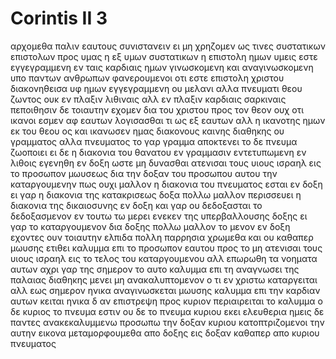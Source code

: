 # Corintis II 3
αρχομεθα παλιν εαυτους συνιστανειν ει μη χρηζομεν ως τινες συστατικων επιστολων προς υμας η εξ υμων συστατικων
η επιστολη ημων υμεις εστε εγγεγραμμενη εν ταις καρδιαις ημων γινωσκομενη και αναγινωσκομενη υπο παντων ανθρωπων
φανερουμενοι οτι εστε επιστολη χριστου διακονηθεισα υφ ημων εγγεγραμμενη ου μελανι αλλα πνευματι θεου ζωντος ουκ εν πλαξιν λιθιναις αλλ εν πλαξιν καρδιαις σαρκιναις
πεποιθησιν δε τοιαυτην εχομεν δια του χριστου προς τον θεον
ουχ οτι ικανοι εσμεν αφ εαυτων λογισασθαι τι ως εξ εαυτων αλλ η ικανοτης ημων εκ του θεου
ος και ικανωσεν ημας διακονους καινης διαθηκης ου γραμματος αλλα πνευματος το γαρ γραμμα αποκτενει το δε πνευμα ζωοποιει
ει δε η διακονια του θανατου εν γραμμασιν εντετυπωμενη εν λιθοις εγενηθη εν δοξη ωστε μη δυνασθαι ατενισαι τους υιους ισραηλ εις το προσωπον μωυσεως δια την δοξαν του προσωπου αυτου την καταργουμενην
πως ουχι μαλλον η διακονια του πνευματος εσται εν δοξη
ει γαρ η διακονια της κατακρισεως δοξα πολλω μαλλον περισσευει η διακονια της δικαιοσυνης εν δοξη
και γαρ ου δεδοξασται το δεδοξασμενον εν τουτω τω μερει ενεκεν της υπερβαλλουσης δοξης
ει γαρ το καταργουμενον δια δοξης πολλω μαλλον το μενον εν δοξη
εχοντες ουν τοιαυτην ελπιδα πολλη παρρησια χρωμεθα
και ου καθαπερ μωυσης ετιθει καλυμμα επι το προσωπον εαυτου προς το μη ατενισαι τους υιους ισραηλ εις το τελος του καταργουμενου
αλλ επωρωθη τα νοηματα αυτων αχρι γαρ της σημερον το αυτο καλυμμα επι τη αναγνωσει της παλαιας διαθηκης μενει μη ανακαλυπτομενον ο τι εν χριστω καταργειται
αλλ εως σημερον ηνικα αναγινωσκεται μωυσης καλυμμα επι την καρδιαν αυτων κειται
ηνικα δ αν επιστρεψη προς κυριον περιαιρειται το καλυμμα
ο δε κυριος το πνευμα εστιν ου δε το πνευμα κυριου εκει ελευθερια
ημεις δε παντες ανακεκαλυμμενω προσωπω την δοξαν κυριου κατοπτριζομενοι την αυτην εικονα μεταμορφουμεθα απο δοξης εις δοξαν καθαπερ απο κυριου πνευματος
